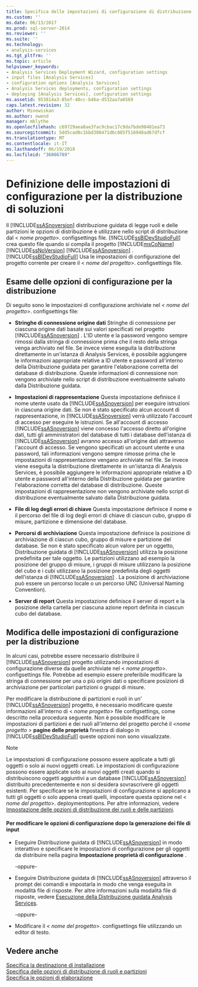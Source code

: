 ```yaml
---
title: Specifica delle impostazioni di configurazione di distribuzione di soluzioni | Documenti Microsoft
ms.custom: ''
ms.date: 06/13/2017
ms.prod: sql-server-2014
ms.reviewer: ''
ms.suite: ''
ms.technology:
- analysis-services
ms.tgt_pltfrm: ''
ms.topic: article
helpviewer_keywords:
- Analysis Services Deployment Wizard, configuration settings
- input files [Analysis Services]
- configuration options [Analysis Services]
- Analysis Services deployments, configuration settings
- deploying [Analysis Services], configuration settings
ms.assetid: 953814a3-85ef-40cc-b46a-d532aa7a6569
caps.latest.revision: 32
author: Minewiskan
ms.author: owend
manager: mblythe
ms.openlocfilehash: c69729aea8ae3fac9cbac17c9da7bde98401ea73
ms.sourcegitcommit: 5dd5cad0c1bbd308471d6c885f516948ad67dfcf
ms.translationtype: MT
ms.contentlocale: it-IT
ms.lasthandoff: 06/19/2018
ms.locfileid: "36066789"
---
```

# <a name="specifying-configuration-settings-for-solution-deployment"></a>Definizione delle impostazioni di configurazione per la distribuzione di soluzioni
  Il [!INCLUDE[ssASnoversion](../../includes/ssasnoversion-md.md)] distribuzione guidata di legge ruoli e delle partizioni le opzioni di distribuzione è utilizzare nello script di distribuzione dal \< *nome progetto*>. configsettings file. [!INCLUDE[ssBIDevStudioFull](../../includes/ssbidevstudiofull-md.md)] crea questo file quando si compila il progetto [!INCLUDE[msCoName](../../includes/msconame-md.md)] [!INCLUDE[ssNoVersion](../../includes/ssnoversion-md.md)] [!INCLUDE[ssASnoversion](../../includes/ssasnoversion-md.md)] . [!INCLUDE[ssBIDevStudioFull](../../includes/ssbidevstudiofull-md.md)] Usa le impostazioni di configurazione del progetto corrente per creare il \< *nome del progetto*>. configsettings file.  
  
## <a name="reviewing-the-configuration-settings-for-deployment"></a>Esame delle opzioni di configurazione per la distribuzione  
 Di seguito sono le impostazioni di configurazione archiviate nel \< *nome del progetto*>. configsettings file:  
  
-   **Stringhe di connessione origine dati** Stringhe di connessione per ciascuna origine dati basate sui valori specificati nel progetto [!INCLUDE[ssASnoversion](../../includes/ssasnoversion-md.md)] . L'ID utente e la password vengono sempre rimossi dalla stringa di connessione prima che il resto della stringa venga archiviato nel file. Se invece viene eseguita la distribuzione direttamente in un'istanza di Analysis Services, è possibile aggiungere le informazioni appropriate relative a ID utente e password all'interno della Distribuzione guidata per garantire l'elaborazione corretta del database di distribuzione. Queste informazioni di connessione non vengono archiviate nello script di distribuzione eventualmente salvato dalla Distribuzione guidata.  
  
-   **Impostazioni di rappresentazione** Questa impostazione definisce il nome utente usato da [!INCLUDE[ssASnoversion](../../includes/ssasnoversion-md.md)] per eseguire istruzioni in ciascuna origine dati. Se non è stato specificato alcun account di rappresentazione, in [!INCLUDE[ssASnoversion](../../includes/ssasnoversion-md.md)] verrà utilizzato l'account di accesso per eseguire le istruzioni. Se all'account di accesso [!INCLUDE[ssASnoversion](../../includes/ssasnoversion-md.md)] viene concesso l'accesso diretto all'origine dati, tutti gli amministratori del database di tutti i database dell'istanza di [!INCLUDE[ssASnoversion](../../includes/ssasnoversion-md.md)] avranno accesso all'origine dati attraverso l'account di accesso. Se vengono specificati un account utente e una password, tali informazioni vengono sempre rimosse prima che le impostazioni di rappresentazione vengano archiviate nel file. Se invece viene eseguita la distribuzione direttamente in un'istanza di Analysis Services, è possibile aggiungere le informazioni appropriate relative a ID utente e password all'interno della Distribuzione guidata per garantire l'elaborazione corretta del database di distribuzione. Queste impostazioni di rappresentazione non vengono archiviate nello script di distribuzione eventualmente salvato dalla Distribuzione guidata.  
  
-   **File di log degli errori di chiave** Questa impostazione definisce il nome e il percorso del file di log degli errori di chiave di ciascun cubo, gruppo di misure, partizione e dimensione del database.  
  
-   **Percorsi di archiviazione** Questa impostazione definisce la posizione di archiviazione di ciascun cubo, gruppo di misure e partizione del database. Se non è stato specificato alcun valore per un oggetto, Distribuzione guidata di [!INCLUDE[ssASnoversion](../../includes/ssasnoversion-md.md)] utilizza la posizione predefinita per tale oggetto. Le partizioni utilizzano ad esempio la posizione del gruppo di misure, i gruppi di misure utilizzano la posizione del cubo e i cubi utilizzano la posizione predefinita degli oggetti dell'istanza di [!INCLUDE[ssASnoversion](../../includes/ssasnoversion-md.md)] . La posizione di archiviazione può essere un percorso locale o un percorso UNC (Universal Naming Convention).  
  
-   **Server di report** Questa impostazione definisce il server di report e la posizione della cartella per ciascuna azione report definita in ciascun cubo del database.  
  
## <a name="modifying-the-configuration-settings-for-deployment"></a>Modifica delle impostazioni di configurazione per la distribuzione  
 In alcuni casi, potrebbe essere necessario distribuire il [!INCLUDE[ssASnoversion](../../includes/ssasnoversion-md.md)] progetto utilizzando impostazioni di configurazione diverse da quelle archiviate nel \< *nome progetto*>. configsettings file. Potrebbe ad esempio essere preferibile modificare la stringa di connessione per una o più origini dati o specificare posizioni di archiviazione per particolari partizioni o gruppi di misure.  
  
 Per modificare la distribuzione di partizioni e ruoli in un' [!INCLUDE[ssASnoversion](../../includes/ssasnoversion-md.md)] progetto, è necessario modificare queste informazioni all'interno di \< *nome progetto*> file configsettings, come descritto nella procedura seguente. Non è possibile modificare le impostazioni di partizioni e dei ruoli all'interno del progetto perché il  *\<nome progetto >* **pagine delle proprietà** finestra di dialogo in [!INCLUDE[ssBIDevStudioFull](../../includes/ssbidevstudiofull-md.md)] queste opzioni non sono visualizzate.  
  
> [!NOTE]  
>  Le impostazioni di configurazione possono essere applicate a tutti gli oggetti o solo ai nuovi oggetti creati. Le impostazioni di configurazione possono essere applicate solo ai nuovi oggetti creati quando si distribuiscono oggetti aggiuntivi a un database [!INCLUDE[ssASnoversion](../../includes/ssasnoversion-md.md)] distribuito precedentemente e non si desidera sovrascrivere gli oggetti esistenti. Per specificare se le impostazioni di configurazione si applicano a tutti gli oggetti o solo appena creati quelli, impostare questa opzione nel \< *nome del progetto*>. deploymentoptions. Per altre informazioni, vedere [Impostazione delle opzioni di distribuzione dei ruoli e delle partizioni](deployment-script-files-partition-and-role-deployment-options.md).  
  
#### <a name="to-change-configuration-settings-after-the-input-files-have-been-generated"></a>Per modificare le opzioni di configurazione dopo la generazione dei file di input  
  
-   Eseguire Distribuzione guidata di [!INCLUDE[ssASnoversion](../../includes/ssasnoversion-md.md)] in modo interattivo e specificare le impostazioni di configurazione per gli oggetti da distribuire nella pagina **Impostazione proprietà di configurazione** .  
  
     -oppure-  
  
-   Eseguire Distribuzione guidata di [!INCLUDE[ssASnoversion](../../includes/ssasnoversion-md.md)] attraverso il prompt dei comandi e impostarla in modo che venga eseguita in modalità file di risposte. Per altre informazioni sulla modalità file di risposte, vedere [Esecuzione della Distribuzione guidata Analysis Services](running-the-analysis-services-deployment-wizard.md).  
  
     -oppure-  
  
-   Modificare il \< *nome del progetto*>. configsettings file utilizzando un editor di testo.  
  
## <a name="see-also"></a>Vedere anche  
 [Specifica la destinazione di installazione](deployment-script-files-specifying-the-installation-target.md)   
 [Specifica delle opzioni di distribuzione di ruoli e partizioni](deployment-script-files-partition-and-role-deployment-options.md)   
 [Specifica le opzioni di elaborazione](deployment-script-files-specifying-processing-options.md)  
  
  